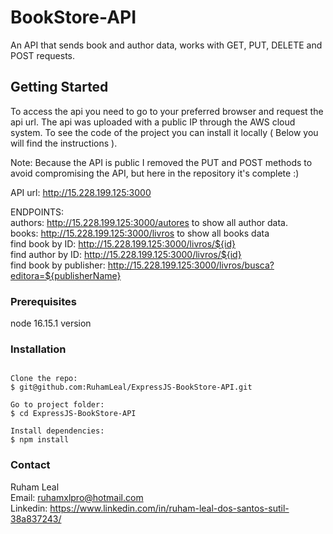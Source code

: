 # BookStore-API

An API that sends book and author data, works with GET, PUT, DELETE and POST requests.

## Getting Started

To access the api you need to go to your preferred browser and request the api url. The api was uploaded with a public IP through the AWS cloud system. To see the code of the project you can install it locally ( Below you will find the instructions ).

Note: Because the API is public I removed the PUT and POST methods to avoid compromising the API, but here in the repository it's complete :)

API url: http://15.228.199.125:3000    

ENDPOINTS:    
authors: http://15.228.199.125:3000/autores to show all author data.    
books: http://15.228.199.125:3000/livros to show all books data     
find book by ID: http://15.228.199.125:3000/livros/${id}      
find author by ID: http://15.228.199.125:3000/livros/${id}      
find book by publisher: http://15.228.199.125:3000/livros/busca?editora=${publisherName}

### Prerequisites

node 16.15.1 version

### Installation

```

Clone the repo:   
$ git@github.com:RuhamLeal/ExpressJS-BookStore-API.git    

Go to project folder:     
$ cd ExpressJS-BookStore-API     

Install dependencies:    
$ npm install

```
### Contact

Ruham Leal    
Email: ruhamxlpro@hotmail.com    
Linkedin: https://www.linkedin.com/in/ruham-leal-dos-santos-sutil-38a837243/    
